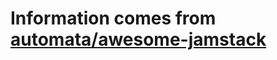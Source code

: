 # Information comes from [automata/awesome-jamstack](https://github.com/automata/awesome-jamstack)

